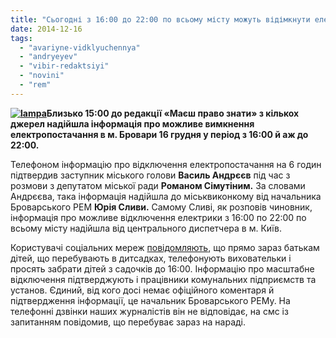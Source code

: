 ```yaml
---
title: "Сьогодні з 16:00 до 22:00 по всьому місту можуть відімкнути електрику"
date: 2014-12-16
tags: 
  - "avariyne-vidklyuchennya"
  - "andryeyev"
  - "vibir-redaktsiyi"
  - "novini"
  - "rem"
---
```


**[![lampa](https://mpz.brovary.org/wp-content/uploads/2014/12/lampa.jpg)](https://mpz.brovary.org/wp-content/uploads/2014/12/lampa.jpg)Близько 15:00 до редакції «Маєш право знати» з кількох джерел надійшла інформація про можливе вимкнення електропостачання в м. Бровари 16 грудня у період з 16:00 й аж до 22:00.**

Телефоном інформацію про відключення електропостачання на 6 годин підтвердив заступник міського голови **Василь Андрєєв** під час з розмови з депутатом міської ради **Романом Сімутіним.** За словами Андрєєва, така інформація надійшла до міськвиконкому від начальника Броварського РЕМ **Юрія Сливи.** Самому Сливі, як розповів чиновник, інформація про можливе відключення електрики з 16:00 по 22:00 по всьому місту надійшла від центрального диспетчера в м. Київ.

Користувачі соціальних мереж [повідомляють](https://www.facebook.com/groups/brovary/permalink/949513965078570/), що прямо зараз батькам дітей, що перебувають в дитсадках, телефонують виховательки і просять забрати дітей з садочків до 16:00. Інформацію про масштабне відключення підтверджують і працівники комунальних підприємств та установ. Єдиний, від кого досі немає офіційного коментаря й підтвердження інформації, це начальник Броварського РЕМу. На телефонні дзвінки наших журналістів він не відповідає, на смс із запитанням повідомив, що перебуває зараз на нараді.
